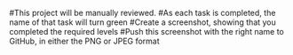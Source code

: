 #This project will be manually reviewed.
#As each task is completed, the name of that task will turn green
#Create a screenshot, showing that you completed the required levels
#Push this screenshot with the right name to GitHub, in either the PNG or JPEG format
